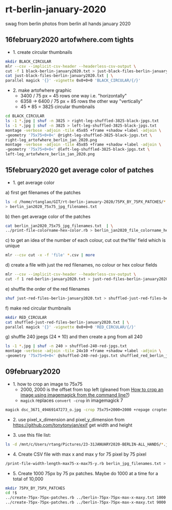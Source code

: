 # rt-berlin-january-2020
swag from berlin photos from berlin all hands january 2020

## 16february2020 artofwhere.com tights

* 1\. create circular thumbnails

```bash
mkdir BLACK_CIRCULAR
mlr --csv --implicit-csv-header --headerless-csv-output \
cut -f 1 black-berlin-january2020.txt > just-black-files-berlin-january2020.txt
cat just-black-files-berlin-january2020.txt | \
parallel magick '{}' -vignette 0x0+0+0 'BLACK_CIRCULAR/{/}'
```

* 2\. make artofwhere graphic
    * 3400 / 75 px = 45 rows one way i.e. "horizontally"
    * 6358 -> 6400 / 75 px = 85 rows the other way "vertically"
    * 45 * 85 = 3825 circular thumbnails

```bash
cd BLACK_CIRCULAR
ls -1 *.jpg | shuf -n 3825 > right-leg-shuffled-3825-black-jpgs.txt
ls -1 *.jpg | shuf -n 3825 > left-leg-shuffled-3825-black-jpgs.txt
montage -verbose -adjoin -tile 45x85 +frame +shadow +label -adjoin \
-geometry '75x75+0+0<' @right-leg-shuffled-3825-black-jpgs.txt \
right-leg_artofwhere_berlin_jan_2020.png
montage -verbose -adjoin -tile 45x85 +frame +shadow +label -adjoin \
-geometry '75x75+0+0<' @left-leg-shuffled-3825-black-jpgs.txt \
left-leg_artofwhere_berlin_jan_2020.png
```
## 15february2020 get average color of patches

* 1\. get average color

a) first get filenames of the patches

```bash
ls -d /home/rtanglao/GIT/rt-berlin-january-2020/75PX_BY_75PX_PATCHES/*.jpg  \
> berlin_jan2020_75x75_jpg_filenames.txt
```

b) then get average color of the patches

```bash
cat berlin_jan2020_75x75_jpg_filenames.txt  | \
../print-file-colorname-hex-color.rb > berlin_jan2020_file_colorname_hexcolor.csv
```

c) to get an idea of the number of each colour, cut out the'file' field which is unique

```bash
mlr --csv cut -x -f 'file' *.csv | more
```

d) create a file with just the red filenames, no colour or hex colour fields

```bash
mlr --csv --implicit-csv-header --headerless-csv-output \
cut -f 1 red-berlin-january2020.txt > just-red-files-berlin-january2020.txt
```

e) shuffle the order of the red filenames

```bash
shuf just-red-files-berlin-january2020.txt > shuffled-just-red-files-berlin-january2020.txt
```

f) make red circular thumbnails

```bash
mkdir RED_CIRCULAR
cat shuffled-just-red-files-berlin-january2020.txt | \
parallel magick '{}' -vignette 0x0+0+0 'RED_CIRCULAR/{/}'
```

g) shuffle 240 jpegs (24 * 10) and then create a png from all 240

```bash
ls -1 *.jpg | shuf -n 240 > shuffled-240-red-jpgs.txt
montage -verbose -adjoin -tile 24x10 +frame +shadow +label -adjoin \
-geometry '75x75+0+0<' @shuffled-240-red-jpgs.txt shuffled_red_berlin_jan_2020.png
```
## 09february2020

* 1\. how to crop an image to 75x75
  * 2000, 2000 is the offset from top left (gleaned from [How to crop an image using imagemagick from the command line?](https://superuser.com/questions/1161340/how-to-crop-an-image-using-imagemagick-from-the-command-line))
  * ```magick``` replaces ```convert -crop``` in imagemagick 7


```bash
magick dsc_3671_49469147273_o.jpg -crop 75x75+2000+2000 +repage croptest.jpg
```

* 2\. use pixel_x_dimension and pixel_y_dimension from https://github.com/tonytonyjan/exif get width and height

* 3\. use this file list:

```bash
ls -d /mnt/c/Users/rtang/Pictures/23-31JANUARY2020-BERLIN-ALL_HANDS/*.jpg > berlin_jpg_filenames.txt
```

* 4\. Create CSV file with max x and max y for 75 pixel by 75 pixel

```bash
/print-file-width-length-max75-x-max75-y.rb berlin_jpg_filenames.txt > berlin-75px-75px-max-x-maxy.txt
```

* 5\. Create 1000 75px by 75 px patches. Maybe do 1000 at a time for a total of 10,000

```bash
mkdir 75PX_BY_75PX_PATCHES
cd !$
../create-75px-75px-patches.rb ../berlin-75px-75px-max-x-maxy.txt 1000
../create-75px-75px-patches.rb ../berlin-75px-75px-max-x-maxy.txt 9000
```
